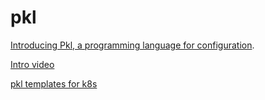 # pkl

[Introducing Pkl, a programming language for configuration](https://pkl-lang.org/blog/introducing-pkl.html).

[Intro video](https://www.youtube.com/watch?v=lAxXWYAIt4k)

[pkl templates for k8s](https://github.com/apple/pkl-k8s)
